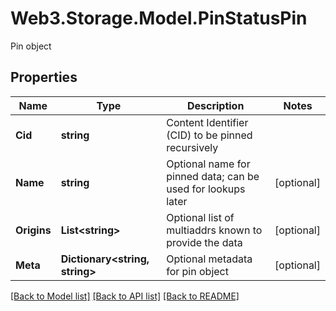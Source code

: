 # Web3.Storage.Model.PinStatusPin
Pin object

## Properties

Name | Type | Description | Notes
------------ | ------------- | ------------- | -------------
**Cid** | **string** | Content Identifier (CID) to be pinned recursively | 
**Name** | **string** | Optional name for pinned data; can be used for lookups later | [optional] 
**Origins** | **List&lt;string&gt;** | Optional list of multiaddrs known to provide the data | [optional] 
**Meta** | **Dictionary&lt;string, string&gt;** | Optional metadata for pin object | [optional] 

[[Back to Model list]](../README.md#documentation-for-models) [[Back to API list]](../README.md#documentation-for-api-endpoints) [[Back to README]](../README.md)

